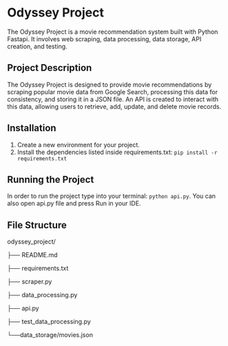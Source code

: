 # Odyssey Project

The Odyssey Project is a movie recommendation system built with Python Fastapi. It involves web scraping, data processing, data storage, API creation, and testing.

## Project Description

The Odyssey Project is designed to provide movie recommendations by scraping popular movie data from Google Search, processing this data for consistency, and storing it in a JSON file. An API is created to interact with this data, allowing users to retrieve, add, update, and delete movie records.

## Installation

1.	Create a new environment for your project.
2.	Install the dependencies listed inside requirements.txt:
   `pip install -r requirements.txt`

## Running the Project

In order to run the project type into your terminal: `python api.py`. You can also open api.py file and press Run in your IDE.

## File Structure
odyssey_project/

├── README.md

├── requirements.txt

├── scraper.py

├── data_processing.py

├── api.py

├── test_data_processing.py

└──data_storage/movies.json

    
